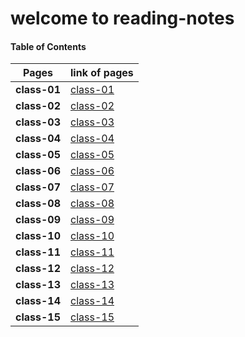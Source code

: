 # welcome to reading-notes


#### Table of Contents


Pages | link of pages
------------ | -------------
**class-01** | [class-01](https://abdallahalkhatatbeh.github.io/reading-notes/class-01.md)
**class-02** | [class-02](https://abdallahalkhatatbeh.github.io/reading-notes/class-02.md)
**class-03** | [class-03](https://abdallahalkhatatbeh.github.io/reading-notes/class-03.md)
**class-04** | [class-04](https://abdallahalkhatatbeh.github.io/reading-notes/class-04.md)
**class-05** | [class-05](https://abdallahalkhatatbeh.github.io/reading-notes/class-05.md)
**class-06** | [class-06](https://abdallahalkhatatbeh.github.io/reading-notes/class-06.md)
**class-07** | [class-07](https://abdallahalkhatatbeh.github.io/reading-notes/class-07.md)
**class-08** | [class-08](https://abdallahalkhatatbeh.github.io/reading-notes/class-08.md)
**class-09** | [class-09](https://abdallahalkhatatbeh.github.io/reading-notes/class-09.md)
**class-10** | [class-10](https://abdallahalkhatatbeh.github.io/reading-notes/class-10.md)
**class-11** | [class-11](https://abdallahalkhatatbeh.github.io/reading-notes/class-11.md)
**class-12** | [class-12](https://abdallahalkhatatbeh.github.io/reading-notes/class-12.md)
**class-13** | [class-13](https://abdallahalkhatatbeh.github.io/reading-notes/class-13.md)
**class-14** | [class-14]()
**class-15** | [class-15]()